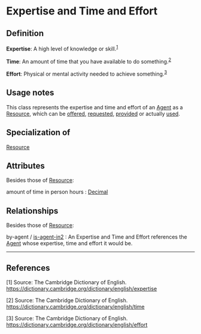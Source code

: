# Expertise and Time and Effort

## Definition
**Expertise**: A high level of knowledge or skill.<sup>[1](#fn1)</sup>

**Time**: An amount of time that you have available to do something.<sup>[2](#fn2)</sup>

**Effort**: Physical or mental activity needed to achieve something.<sup>[3](#fn3)</sup>

## Usage notes
This class represents the expertise and time and effort of an [Agent](../entities/Agent.md) as a [Resource](../entities/Resource.md),
which can be [offered](../entities/Resource_Offer.md), [requested](../entities/Resource_Request.md), [provided](../entities/Contribution_Statement.md) or actually [used](../entities/Resource_Usage_Statement.md).

## Specialization of
[Resource](../entities/Resource.md)

## Attributes
Besides those of [Resource](../entities/Resource.md):

<a name="amount-of-time-in-person-hours">amount of time in person hours</a> : [Decimal](../datatypes/Decimal.md)

## Relationships
Besides those of [Resource](../entities/Resource.md):

<a name="rel__by-agent">by-agent</a> / [is-agent-in2](../entities/Agent.md#user-content-rel__is-agent-in2) : An Expertise and Time and Effort references the [Agent](../entities/Agent.md) whose expertise, time and effort it would be.

---
## References
<a name="fn1">\[1\]</a> Source: The Cambridge Dictionary of English. https://dictionary.cambridge.org/dictionary/english/expertise

<a name="fn2">\[2\]</a> Source: The Cambridge Dictionary of English. https://dictionary.cambridge.org/dictionary/english/time

<a name="fn3">\[3\]</a> Source: The Cambridge Dictionary of English. https://dictionary.cambridge.org/dictionary/english/effort
